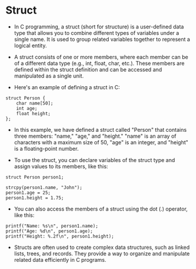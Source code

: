 # Struct

* In C programming, a struct (short for structure) is a user-defined data type that allows you to combine different types of variables under a single name. It is used to group related variables together to represent a logical entity.

* A struct consists of one or more members, where each member can be of a different data type (e.g., int, float, char, etc.). These members are defined within the struct definition and can be accessed and manipulated as a single unit.

* Here's an example of defining a struct in C:
~~~~
struct Person {
    char name[50];
    int age;
    float height;
};
~~~~

* In this example, we have defined a struct called "Person" that contains three members: "name," "age," and "height." "name" is an array of characters with a maximum size of 50, "age" is an integer, and "height" is a floating-point number.

* To use the struct, you can declare variables of the struct type and assign values to its members, like this:
~~~~
struct Person person1;

strcpy(person1.name, "John");
person1.age = 25;
person1.height = 1.75;
~~~~

* You can also access the members of a struct using the dot (.) operator, like this:
~~~~
printf("Name: %s\n", person1.name);
printf("Age: %d\n", person1.age);
printf("Height: %.2f\n", person1.height);
~~~~

* Structs are often used to create complex data structures, such as linked lists, trees, and records. They provide a way to organize and manipulate related data efficiently in C programs.
